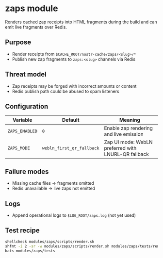 # zaps module

Renders cached zap receipts into HTML fragments during the build and can emit
live fragments over Redis.

## Purpose
* Render receipts from `$CACHE_ROOT/nostr-cache/zaps/<slug>/*`
* Publish new zap fragments to `zaps:<slug>` channels via Redis

## Threat model
* Zap receipts may be forged with incorrect amounts or content
* Redis publish path could be abused to spam listeners

## Configuration
| Variable | Default | Meaning |
| --- | --- | --- |
| `ZAPS_ENABLED` | `0` | Enable zap rendering and live emission |
| `ZAPS_MODE` | `webln_first_qr_fallback` | Zap UI mode: WebLN preferred with LNURL-QR fallback |

## Failure modes
* Missing cache files → fragments omitted
* Redis unavailable → live zaps not emitted

## Logs
* Append operational logs to `$LOG_ROOT/zaps.log` (not yet used)

## Test recipe
```bash
shellcheck modules/zaps/scripts/render.sh
shfmt -i 2 -sr -w modules/zaps/scripts/render.sh modules/zaps/tests/render.bats modules/zaps/tests/structure.bats
bats modules/zaps/tests
```
